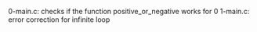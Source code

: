 0-main.c: checks if the function positive_or_negative works for 0
1-main.c: error correction for infinite loop
